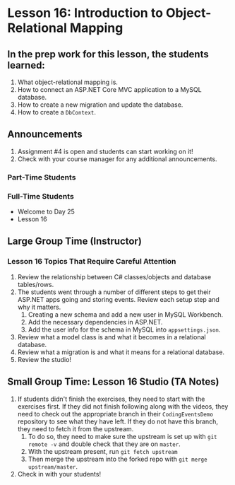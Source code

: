 # Lesson 16: Introduction to Object-Relational Mapping

## In the prep work for this lesson, the students learned:

1. What object-relational mapping is.
1. How to connect an ASP.NET Core MVC application to a MySQL database.
1. How to create a new migration and update the database.
1. How to create a ``DbContext``.

## Announcements

1. Assignment #4 is open and students can start working on it!
1. Check with your course manager for any additional announcements.

### Part-Time Students

### Full-Time Students

* Welcome to Day 25
* Lesson 16

## Large Group Time (Instructor)

### Lesson 16 Topics That Require Careful Attention

1. Review the relationship between C# classes/objects and database tables/rows.
1. The students went through a number of different steps to get their ASP.NET apps going and storing events. Review each setup step and why it matters.
   1. Creating a new schema and add a new user in MySQL Workbench.
   1. Add the necessary dependencies in ASP.NET.
   1. Add the user info for the schema in MySQL into ``appsettings.json``.
1. Review what a model class is and what it becomes in a relational database.
1. Review what a migration is and what it means for a relational database.
1. Review the studio!

## Small Group Time: Lesson 16 Studio (TA Notes)

1. If students didn't finish the exercises, they need to start with the exercises first. If they did not finish following along with the videos, they need to check out the appropriate branch in their ``CodingEventsDemo`` repository to see what they have left. If they do not have this branch, they need to fetch it from the upstream.
   1. To do so, they need to make sure the upstream is set up with ``git remote -v`` and double check that they are on ``master``.
   1. With the upstream present, run ``git fetch upstream``
   1. Then merge the upstream into the forked repo with ``git merge upstream/master``.
1. Check in with your students!

